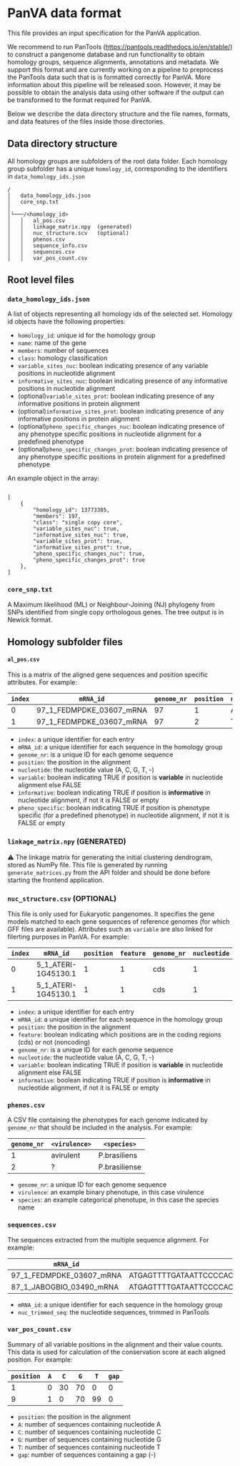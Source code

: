 # PanVA data format

This file provides an input specification for the PanVA application. 

We recommend to run PanTools (<https://pantools.readthedocs.io/en/stable/>) to construct a pangenome database and run functionality to obtain homology groups, sequence alignments, annotations and metadata. We support this format and are currently working on a pipeline to preprocess the PanTools data such that is is formatted correctly for PanVA. More information about this pipeline will be released soon. However, it may be possible to obtain the analysis data using other software if the output can be transformed to the format required for PanVA.

Below we describe the data directory structure and the file names, formats, and data features of the files inside those directories.

## Data directory structure 
All homology groups are subfolders of the root data folder. Each homology group subfolder has a unique `homology_id`, corresponding to the identifiers in `data_homology_ids.json`

```
/
│   data_homology_ids.json
│   core_snp.txt
│ 
│└───/<homology_id>
│   │   al_pos.csv
│   │   linkage_matrix.npy  (generated)
│   │   nuc_structure.scv   (optional)
│   │   phenos.csv
│   │   sequence_info.csv
│   │   sequences.csv    
│   │   var_pos_count.csv   
```


## Root level files

### `data_homology_ids.json`

A list of objects representing all homology ids of the selected set. Homology id objects have the following properties:

*  `homology_id`: unique id for the homology group
*  `name`: name of the gene
*  `members`: number of sequences 
*  `class`: homology classification 
*  `variable_sites_nuc`: boolean indicating presence of any variable positions in nucleotide alignment 
*  `informative_sites_nuc`: boolean indicating presence of any informative positions in nucleotide alignment 
*  (optional)`variable_sites_prot`: boolean indicating presence of any informative positions in protein alignment
*  (optional)`informative_sites_prot`: boolean indicating presence of any informative positions in protein alignment
*  (optional)`pheno_specific_changes_nuc`: boolean indicating presence of any phenotype specific positions in nucleotide alignment for a predefined phenotype
*  (optional)`pheno_specific_changes_prot`: boolean indicating presence of any phenotype specific positions in protein alignment for a predefined phenotype

An example object in the array:
```

[
    {
        "homology_id": 13773385,
        "members": 197,
        "class": "single copy core",
        "variable_sites_nuc": true,
        "informative_sites_nuc": true,
        "variable_sites_prot": true,
        "informative_sites_prot": true,
        "pheno_specific_changes_nuc": true,
        "pheno_specific_changes_prot": true
    },
]
```


### `core_snp.txt`

A Maximum likelihood (ML) or Neighbour-Joining (NJ) phylogeny from SNPs identified from single copy orthologous genes. The tree output is in Newick format. 


## Homology subfolder files

#### `al_pos.csv`

This is a matrix of the aligned gene sequences and position specific attributes. For example:

| `index` | `mRNA_id`                | `genome_nr` | `position` | `nucleotide` | `variable` | `informative` | `pheno_specific` |
|---------|--------------------------|-------------|------------|--------------|------------|---------------|------------------|
| 0       | 97_1_FEDMPDKE_03607_mRNA | 97          | 1          | A            | TRUE       | FALSE         | FALSE            |
| 1       | 97_1_FEDMPDKE_03607_mRNA | 97          | 2          | T            | FALSE      |               |                  |

* `index`: a unique identifier for each entry
* `mRNA_id`: a unique identifier for each sequence in the homology group
* `genome_nr`: is a unique ID for each genome sequence
* `position`: the position in the alignment
* `nucleotide`: the nucleotide value (A, C, G, T, -)
* `variable`: boolean indicating TRUE if position is **variable** in nucleotide alignment else FALSE
* `informative`: boolean indicating TRUE if position is **informative** in nucleotide alignment, if not it is FALSE or empty 
* `pheno_specific`: boolean indicating TRUE if position is phenotype specific (for a predefined phenotype) in nucleotide alignment, if not it is FALSE or empty 

### `linkage_matrix.npy` (GENERATED)

⚠️ The linkage matrix for generating the initial clustering dendrogram, stored as NumPy file. This file is generated by running `generate_matrices.py` from the API folder and should be done before starting the frontend application. 

### `nuc_structure.csv` (OPTIONAL)

This file is only used for Eukaryotic pangenomes. It specifies the gene models matched to each gene sequences of reference genomes (for which GFF files are available). Attributes such as `variable` are also linked for filerting purposes in PanVA. For example:

| `index` | `mRNA_id`                           | `position`      | `feature`       | `genome_nr` | `nucleotide` | `variable` | `informative` |
| ------- | ----------------------------------- | --------------- | --------------- | ----------- | ------------ | ---------- | ------------- | 
|    0    | 5_1_ATERI-1G45130.1 | 1             | 1               | cds             | 1           | A            | FALSE      |               | 
|    1    | 5_1_ATERI-1G45130.1 | 1             | 1               | cds             | 1           | A            | FALSE      |               |            

* `index`: a unique identifier for each entry
* `mRNA_id`: a unique identifier for each sequence in the homology group
* `position`: the position in the alignment
* `feature`: boolean indicating which positions are in the coding regions (cds) or not (noncoding)
* `genome_nr`: is a unique ID for each genome sequence
* `nucleotide`: the nucleotide value (A, C, G, T, -)
* `variable`: boolean indicating TRUE if position is **variable** in nucleotide alignment else FALSE
* `informative`: boolean indicating TRUE if position is **informative** in nucleotide alignment, if not it is FALSE or empty 

### `phenos.csv`

A CSV file containing the phenotypes for each genome indicated by `genome_nr` that should be included in the analysis. For example: 

| `genome_nr` | `<virulence>` | `<species>`   |
|-------------|---------------|---------------|
| 1           | avirulent     | P.brasiliens  |
| 2           | ?             | P.brasiliense |

* `genome_nr`:  a unique ID for each genome sequence
* `virulence`: an example binary phenotupe, in this case virulence
* `species`: an example categorical phenotupe, in this case the species name

### `sequences.csv`

The sequences extracted from the multiple sequence alignment. For example:

| `mRNA_id`                | `nuc_trimmed_seq`                                         |
|--------------------------|-----------------------------------------------------------|
| 97_1_FEDMPDKE_03607_mRNA | ATGAGTTTTGATAATTCCCCACAATCACGCCTGATCCTAACCATGATGGGAGCC... |
| 87_1_JABOGBIO_03490_mRNA | ATGAGTTTTGATAATTCCCCACAATCACGCCTGATCCTAACCATGATGGGAGCC... |

* `mRNA_id`: a unique identifier for each sequence in the homology group
* `nuc_trimmed_seq`: the nucleotide sequences, trimmed in PanTools  



### `var_pos_count.csv`
Summary of all variable positions in the alignment and their value counts. This data is used for calculation of the conservation score at each aligned position. For example:

| `position` | `A` | `C` | `G` | `T` | `gap` |
|------------|-----|-----|-----|-----|-------|
| 1          | 0   | 30  | 70  | 0   | 0     |
| 9          | 1   | 0   | 70  | 99  | 0     |

* `position`: the position in the alignment
* `A`: number of sequences containing nucleotide A
* `C`: number of sequences containing nucleotide C
* `G`: number of sequences containing nucleotide G
* `T`: number of sequences containing nucleotide T
* `gap`: number of sequences containing a gap (-) 